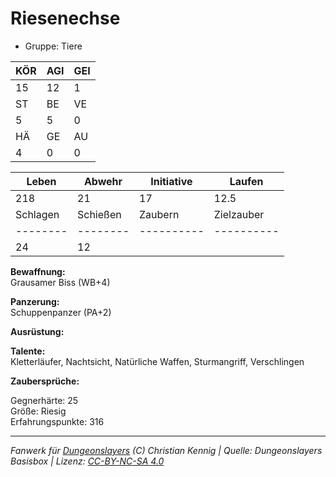 # Riesenechse  
- Gruppe: Tiere  

| KÖR | AGI | GEI |  
| --- | --- | --- |  
| 15  | 12  | 1   |
| ST  | BE  | VE  |  
| 5   | 5   | 0   |
| HÄ  | GE  | AU  |  
| 4   | 0   | 0   |


| Leben    | Abwehr   | Initiative | Laufen     |
| -------- | -------- | ---------- | ---------- |
| 218      | 21       | 17         | 12.5       |
| Schlagen | Schießen | Zaubern    | Zielzauber |
| -------- | -------- | ---------- | ---------- |
| 24       | 12       |            |            |

**Bewaffnung:**  
Grausamer Biss (WB+4)

**Panzerung:**  
Schuppenpanzer (PA+2)

**Ausrüstung:**  


**Talente:**  
Kletterläufer, Nachtsicht, Natürliche Waffen, Sturmangriff, Verschlingen

**Zaubersprüche:**  


Gegnerhärte: 25  
Größe: Riesig  
Erfahrungspunkte: 316  



___
*Fanwerk für [Dungeonslayers](https://www.dungeonslayers.net/) (C) Christian Kennig | Quelle: Dungeonslayers Basisbox | Lizenz: [CC-BY-NC-SA 4.0](https://creativecommons.org/licenses/by-nc-sa/4.0/deed.de)*